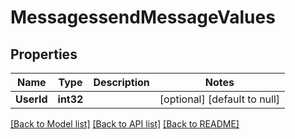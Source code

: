 # MessagessendMessageValues

## Properties
Name | Type | Description | Notes
------------ | ------------- | ------------- | -------------
**UserId** | **int32** |  | [optional] [default to null]

[[Back to Model list]](../README.md#documentation-for-models) [[Back to API list]](../README.md#documentation-for-api-endpoints) [[Back to README]](../README.md)

